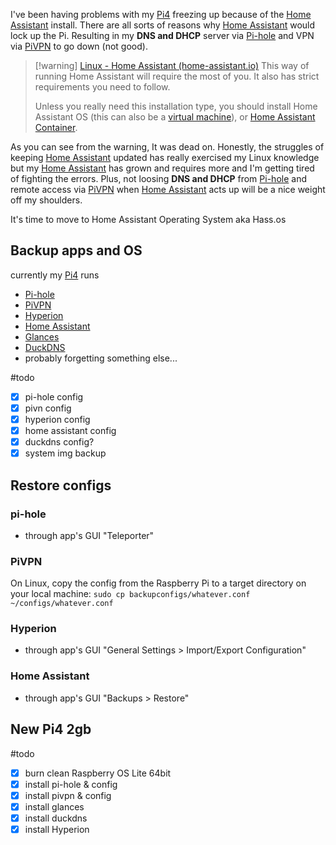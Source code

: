 I've been having problems with my [Pi4](📁developer/Hardware/Pi4.md) freezing up because of the [Home Assistant](📁developer/Home%20Lab%20🏠/Home%20Assistant.md) install. There are all sorts of reasons why [Home Assistant](📁developer/Home%20Lab%20🏠/Home%20Assistant.md) would lock up the Pi. Resulting in my **DNS and DHCP** server via [Pi-hole](📁developer/Home%20Lab%20🏠/Pi-hole.md) and VPN via [PiVPN](📁developer/Home%20Lab%20🏠/PiVPN.md)  to go down (not good). 

> [!warning] [Linux - Home Assistant (home-assistant.io)](https://www.home-assistant.io/installation/linux)
> This way of running Home Assistant will require the most of you. It also has strict requirements you need to follow.
> 
> Unless you really need this installation type, you should install Home Assistant OS (this can also be a [virtual machine](https://www.home-assistant.io/installation/linux#install-home-assistant-operating-system)), or [Home Assistant Container](https://www.home-assistant.io/installation/linux#install-home-assistant-container).

As you can see from the warning, It was dead on. Honestly, the struggles of keeping [Home Assistant](📁developer/Home%20Lab%20🏠/Home%20Assistant.md) updated has really exercised my Linux knowledge but my [Home Assistant](📁developer/Home%20Lab%20🏠/Home%20Assistant.md) has grown and requires more and I'm getting tired of fighting the errors. Plus, not loosing **DNS and DHCP** from [Pi-hole](📁developer/Home%20Lab%20🏠/Pi-hole.md) and remote access via [PiVPN](📁developer/Home%20Lab%20🏠/PiVPN.md) when [Home Assistant](📁developer/Home%20Lab%20🏠/Home%20Assistant.md) acts up will be a nice weight off my shoulders. 

It's time to move to Home Assistant Operating System aka Hass.os

## Backup apps and OS
currently my [Pi4](📁developer/Hardware/Pi4.md) runs
- [Pi-hole](📁developer/Home%20Lab%20🏠/Pi-hole.md)
- [PiVPN](📁developer/Home%20Lab%20🏠/PiVPN.md)
- [Hyperion](📁developer/Home%20Lab%20🏠/Hyperion.md)
- [Home Assistant](📁developer/Home%20Lab%20🏠/Home%20Assistant.md)
- [Glances](📁developer/Home%20Lab%20🏠/Glances.md)
- [DuckDNS](📁developer/Home%20Lab%20🏠/DuckDNS.md)
- probably forgetting something else...

#todo 
- [x] pi-hole config
- [x] pivn config
- [x] hyperion config
- [x] home assistant config
- [x] duckdns config?
- [x] system img backup

## Restore configs
### pi-hole
- through app's GUI "Teleporter"

### PiVPN
On Linux, copy the config from the Raspberry Pi to a target directory on your local machine:
`sudo cp backupconfigs/whatever.conf ~/configs/whatever.conf`

### Hyperion
- through app's GUI "General Settings > Import/Export Configuration"

### Home Assistant
- through app's GUI "Backups > Restore"

## New Pi4 2gb
#todo
- [x] burn clean Raspberry OS Lite 64bit 
- [x] install pi-hole & config
- [x] install pivpn & config
- [x] install glances 
- [x] install duckdns
- [x] install Hyperion